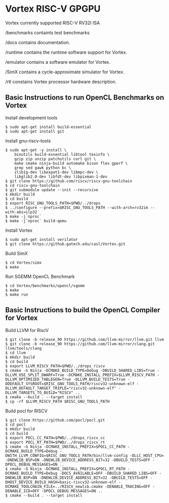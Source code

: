# Vortex RISC-V GPGPU

Vortex currently supported RISC-V RV32I ISA

/benchmarks containts test benchmarks

/docs contains documentation.

/runtime contains the runtime software support for Vortex.

/emulator contains a software emulator for Vortex.

/SimX contains a cycle-approximate simulator for Vortex.

/rtl constains Vortex processor hardware description.

Basic Instructions to run OpenCL Benchmarks on Vortex
-----------------------------------------------------

Install development tools 

    $ sudo apt-get install build-essential
    $ sudo apt-get install git

Install gnu-riscv-tools

    $ sudo apt-get -y install \
        binutils build-essential libtool texinfo \
        gzip zip unzip patchutils curl git \
        make cmake ninja-build automake bison flex gperf \
        grep sed gawk python bc \
        zlib1g-dev libexpat1-dev libmpc-dev \
        libglib2.0-dev libfdt-dev libpixman-1-dev 
    $ git clone https://github.com/riscv/riscv-gnu-toolchain
    $ cd riscv-gnu-toolchain
    $ git submodule update --init --recursive
    $ mkdir build
    $ cd build
    $ export RISC_GNU_TOOLS_PATH=$PWD/../drops
    $ ../configure --prefix=$RISC_GNU_TOOLS_PATH --with-arch=rv32im --with-abi=ilp32
    $ make -j`nproc`  
    $ make -j`nproc` build-qemu

Install Vortex 

    $ sudo apt-get install verilator
    $ git clone https://github.gatech.edu/casl/Vortex.git

Build SimX

    $ cd Vortex/simx
    $ make

Run SGEMM OpenCL Benchmark

    $ cd Vortex/benchmarks/opencl/sgemm
    $ make
    $ make run

Basic Instructions to build the OpenCL Compiler for Vortex
----------------------------------------------------------

Build LLVM for RiscV

    $ git clone -b release_90 https://github.com/llvm-mirror/llvm.git llvm
    $ git clone -b release_90 https://github.com/llvm-mirror/clang.git llvm/tools/clang
    $ cd llvm
    $ mkdir build
    $ cd build
    $ export LLVM_RISCV_PATH=$PWD/../drops_riscv
    $ cmake -G Ninja -DCMAKE_BUILD_TYPE=Debug -DBUILD_SHARED_LIBS=True -DLLVM_USE_SPLIT_DWARF=True -DCMAKE_INSTALL_PREFIX=$LLVM_RISCV_PATH -DLLVM_OPTIMIZED_TABLEGEN=True -DLLVM_BUILD_TESTS=True -DDEFAULT_SYSROOT=$RISC_GNU_TOOLS_PATH/riscv32-unknown-elf -DLLVM_DEFAULT_TARGET_TRIPLE="riscv32-unknown-elf" -DLLVM_TARGETS_TO_BUILD="RISCV" ..
    $ cmake --build . --target install
    $ cp -rf $LLVM_RISCV_PATH $RISC_GNU_TOOLS_PATH

Build pocl for RISCV

    $ git clone https://github.com/pocl/pocl.git
    $ cd pocl
    $ mkdir build
    $ cd build 
    $ export POCL_CC_PATH=$PWD/../drops_riscv_cc
    $ export POCL_RT_PATH=$PWD/../drops_riscv_rt
    $ cmake -G Ninja -DCMAKE_INSTALL_PREFIX=$POCL_CC_PATH -DCMAKE_BUILD_TYPE=Debug -DWITH_LLVM_CONFIG=$RISC_GNU_TOOLS_PATH/bin/llvm-config -DLLC_HOST_CPU= -DNEWLIB_BSP=ON -DNEWLIB_DEVICE_ADDRESS_BIT=32 -DBUILD_TESTS=OFF -DPOCL_DEBUG_MESSAGES=ON ..
    $ cmake -G Ninja -DCMAKE_INSTALL_PREFIX=$POCL_RT_PATH -DCMAKE_BUILD_TYPE=Debug -DOCS_AVAILABLE=OFF -DBUILD_SHARED_LIBS=OFF -DNEWLIB_BSP=ON -DNEWLIB_DEVICE_ADDRESS_BIT=32 -DBUILD_TESTS=OFF -DHOST_DEVICE_BUILD_HASH=basic-riscv32-unknown-elf -DCMAKE_TOOLCHAIN_FILE=../RISCV_newlib.cmake -DENABLE_TRACING=OFF -DENABLE_ICD=OFF -DPOCL_DEBUG_MESSAGES=ON ..
    $ cmake --build . --target install